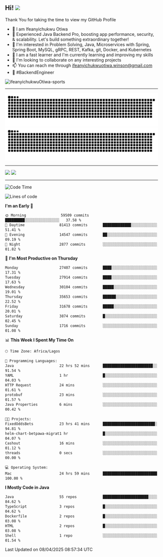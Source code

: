 <!-- BLOG-POST-LIST:START --><!-- BLOG-POST-LIST:END -->

## Hi! <img src="https://media.giphy.com/media/hvRJCLFzcasrR4ia7z/giphy.gif" width="4%"> 

Thank You for taking the time to view my GitHub Profile

- 👋 I am Ifeanyichukwu Otiwa
- 🚀 Experienced Java Backend Pro, boosting app performance, security, & scalability. Let's build something extraordinary together!
- 👀 I'm interested in Problem Solving, Java, Microservices with Spring, Spring Boot, MySQL, gRPC, REST, Kafka, git, Docker, and Kubernetes
- 🌱 I am a fast learner and I'm currently learning and improving my skills
- 💞️ I'm looking to collaborate on any interesting projects
- 📫 You can reach me through ifeanyichukwuotiwa.winson@gmail.com
- 🚀 #BackendEngineer

<p align="left" marginTop="10px"> <img src="https://komarev.com/ghpvc/?username=ifeanyichukwuOtiwa-sports&label=Profile%20views&color=0e75b6&style=for-the-badge" alt="ifeanyichukwuOtiwa-sports" /> </p>

***

<!--🐍📈SNAKEGRAPH / 🌐WEBSITE: https://github.com/Platane/snk -->
![github contribution grid snake animation](https://raw.githubusercontent.com/ifeanyichukwuOtiwa-sports/ifeanyichukwuOtiwa-sports/output/github-contribution-grid-snake-dark.svg#gh-dark-mode-only)![github contribution grid snake animation](https://raw.githubusercontent.com/ifeanyichukwuOtiwa-sports/ifeanyichukwuOtiwa-sports/output/github-contribution-grid-snake.svg#gh-light-mode-only)

***

<p float="left">
  <img float="left" src="https://github-readme-stats.vercel.app/api?username=ifeanyichukwuOtiwa-sports&count_private=true&include_all_commits=true&theme=react&show_icons=true" />
  <img float="right" src="https://github-readme-stats.vercel.app/api/top-langs/?username=ifeanyichukwuOtiwa-sports&layout=compact&show_icons=true&theme=react" /> 
</p>

***



<!--START_SECTION:waka-->
![Code Time](http://img.shields.io/badge/Code%20Time-3%2C607%20hrs%2040%20mins-blue)

![Lines of code](https://img.shields.io/badge/From%20Hello%20World%20I%27ve%20Written-44.7%20million%20lines%20of%20code-blue)

**I'm an Early 🐤** 

```text
🌞 Morning                59509 commits       █████████░░░░░░░░░░░░░░░░   37.58 % 
🌆 Daytime                81413 commits       █████████████░░░░░░░░░░░░   51.41 % 
🌃 Evening                14547 commits       ██░░░░░░░░░░░░░░░░░░░░░░░   09.19 % 
🌙 Night                  2877 commits        ░░░░░░░░░░░░░░░░░░░░░░░░░   01.82 % 
```
📅 **I'm Most Productive on Thursday** 

```text
Monday                   27407 commits       ████░░░░░░░░░░░░░░░░░░░░░   17.31 % 
Tuesday                  27914 commits       ████░░░░░░░░░░░░░░░░░░░░░   17.63 % 
Wednesday                30104 commits       █████░░░░░░░░░░░░░░░░░░░░   19.01 % 
Thursday                 35653 commits       ██████░░░░░░░░░░░░░░░░░░░   22.52 % 
Friday                   31678 commits       █████░░░░░░░░░░░░░░░░░░░░   20.01 % 
Saturday                 3874 commits        █░░░░░░░░░░░░░░░░░░░░░░░░   02.45 % 
Sunday                   1716 commits        ░░░░░░░░░░░░░░░░░░░░░░░░░   01.08 % 
```


📊 **This Week I Spent My Time On** 

```text
🕑︎ Time Zone: Africa/Lagos

💬 Programming Languages: 
Java                     22 hrs 52 mins      ███████████████████████░░   91.54 % 
YAML                     1 hr                █░░░░░░░░░░░░░░░░░░░░░░░░   04.03 % 
HTTP Request             24 mins             ░░░░░░░░░░░░░░░░░░░░░░░░░   01.61 % 
protobuf                 23 mins             ░░░░░░░░░░░░░░░░░░░░░░░░░   01.57 % 
Java Properties          6 mins              ░░░░░░░░░░░░░░░░░░░░░░░░░   00.42 % 

🐱‍💻 Projects: 
FixedOddsBets            23 hrs 41 mins      ████████████████████████░   94.81 % 
helm-chart-betpawa-migrat1 hr                █░░░░░░░░░░░░░░░░░░░░░░░░   04.07 % 
Cashout                  16 mins             ░░░░░░░░░░░░░░░░░░░░░░░░░   01.12 % 
threads                  0 secs              ░░░░░░░░░░░░░░░░░░░░░░░░░   00.00 % 

💻 Operating System: 
Mac                      24 hrs 59 mins      █████████████████████████   100.00 % 
```

**I Mostly Code in Java** 

```text
Java                     55 repos            █████████████████████░░░░   84.62 % 
TypeScript               3 repos             █░░░░░░░░░░░░░░░░░░░░░░░░   04.62 % 
Dockerfile               2 repos             █░░░░░░░░░░░░░░░░░░░░░░░░   03.08 % 
HTML                     2 repos             █░░░░░░░░░░░░░░░░░░░░░░░░   03.08 % 
Shell                    1 repo              ░░░░░░░░░░░░░░░░░░░░░░░░░   01.54 % 
```




 Last Updated on 08/04/2025 08:57:34 UTC
<!--END_SECTION:waka-->

<!--
<p align="center">
![trophy](https://github-profile-trophy.vercel.app/?username=ifeanyichukwuOtiwa-sports&theme=onedark) (https://github.com/ryo-ma/github-profile-trophy)
</p>
-->

<!---
ifeanyi-otiwa/ifeanyi-otiwa is a ✨ special ✨ repository because its `README.md` (this file) appears on your GitHub profile.
You can click the Preview link to take a look at your changes.
--->
